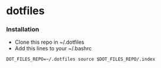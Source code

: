 # dotfiles

### Installation

- Clone this repo in ~/.dotfiles
- Add this lines to your ~/.bashrc

`
DOT_FILES_REPO=~/.dotfiles
source $DOT_FILES_REPO/.index
`
